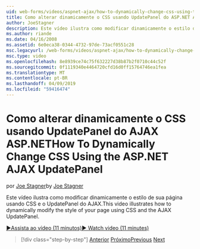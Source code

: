 ```yaml
---
uid: web-forms/videos/aspnet-ajax/how-to-dynamically-change-css-using-the-aspnet-ajax-updatepanel
title: Como alterar dinamicamente o CSS usando UpdatePanel do ASP.NET AJAX | Microsoft Docs
author: JoeStagner
description: Este vídeo ilustra como modificar dinamicamente o estilo de sua página usando CSS e o UpdatePanel do AJAX.
ms.author: riande
ms.date: 04/16/2008
ms.assetid: 6e0eca38-0344-4732-97de-73acf0551c28
msc.legacyurl: /web-forms/videos/aspnet-ajax/how-to-dynamically-change-css-using-the-aspnet-ajax-updatepanel
msc.type: video
ms.openlocfilehash: 8e8939ce74c75f632227d38b87b2f0710c44c52f
ms.sourcegitcommit: 0f1119340e4464720cfd16d0ff15764746ea1fea
ms.translationtype: MT
ms.contentlocale: pt-BR
ms.lasthandoff: 04/09/2019
ms.locfileid: "59416474"
---
```

# <a name="how-to-dynamically-change-css-using-the-aspnet-ajax-updatepanel"></a><span data-ttu-id="69420-103">Como alterar dinamicamente o CSS usando UpdatePanel do AJAX ASP.NET</span><span class="sxs-lookup"><span data-stu-id="69420-103">How To Dynamically Change CSS Using the ASP.NET AJAX UpdatePanel</span></span>

<span data-ttu-id="69420-104">por [Joe Stagner](https://github.com/JoeStagner)</span><span class="sxs-lookup"><span data-stu-id="69420-104">by [Joe Stagner](https://github.com/JoeStagner)</span></span>

<span data-ttu-id="69420-105">Este vídeo ilustra como modificar dinamicamente o estilo de sua página usando CSS e o UpdatePanel do AJAX.</span><span class="sxs-lookup"><span data-stu-id="69420-105">This video illustrates how to dynamically modify the style of your page using CSS and the AJAX UpdatePanel.</span></span>

[<span data-ttu-id="69420-106">&#9654;Assista ao vídeo (11 minutos)</span><span class="sxs-lookup"><span data-stu-id="69420-106">&#9654; Watch video (11 minutes)</span></span>](https://channel9.msdn.com/Blogs/ASP-NET-Site-Videos/how-to-dynamically-change-css-using-the-aspnet-ajax-updatepanel)

> [!div class="step-by-step"]
> <span data-ttu-id="69420-107">[Anterior](basic-aspnet-authentication-in-an-ajax-enabled-application.md)
> [Próximo](how-to-dynamically-add-controls-to-a-web-page.md)</span><span class="sxs-lookup"><span data-stu-id="69420-107">[Previous](basic-aspnet-authentication-in-an-ajax-enabled-application.md)
[Next](how-to-dynamically-add-controls-to-a-web-page.md)</span></span>
